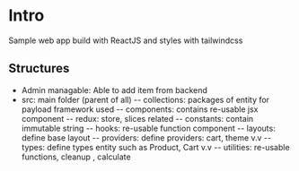 # Intro

Sample web app build with ReactJS and styles with tailwindcss

## Structures

- Admin managable: Able to add item from backend
- src: main folder (parent of all)
  -- collections: packages of entity for payload framework used
  -- components: contains re-usable jsx component
  -- redux: store, slices related
  -- constants: contain immutable string
  -- hooks: re-usable function component
  -- layouts: define base layout
  -- providers: define providers: cart, theme v.v
  -- types: define types entity such as Product, Cart v.v
  -- utilities: re-usable functions, cleanup , calculate
